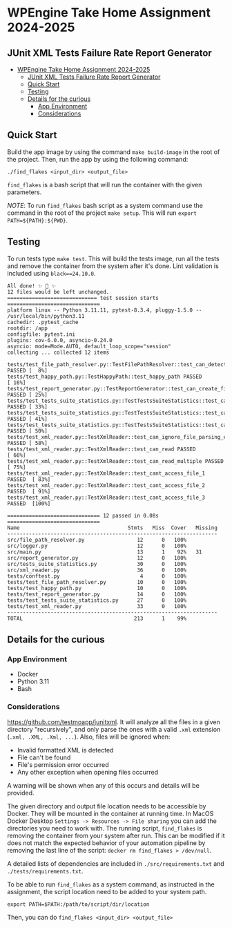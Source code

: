 # WPEngine Take Home Assignment 2024-2025

## JUnit XML Tests Failure Rate Report Generator

- [WPEngine Take Home Assignment 2024-2025](#wpengine-take-home-assignment-2024-2025)
  - [JUnit XML Tests Failure Rate Report Generator](#junit-xml-tests-failure-rate-report-generator)
  - [Quick Start](#quick-start)
  - [Testing](#testing)
  - [Details for the curious](#details-for-the-curious)
    - [App Environment](#app-environment)
    - [Considerations](#considerations)


## Quick Start

Build the app image by using the command `make build-image` in the root of the project. Then, run the app by using the following command:
```
./find_flakes <input_dir> <output_file>
```
`find_flakes` is a bash script that will run the container with the given parameters.

*NOTE*: To run `find_flakes` bash script as a system command use the command in the root of the project `make setup`. This will run `export PATH=${PATH}:${PWD}`.

## Testing

To run tests type `make test`. This will build the tests image, run all the tests and  remove the container from the system after it's done. Lint validation is included using `black==24.10.0`. 

```
All done! ✨ 🍰 ✨
12 files would be left unchanged.
============================= test session starts ==============================
platform linux -- Python 3.11.11, pytest-8.3.4, pluggy-1.5.0 -- /usr/local/bin/python3.11
cachedir: .pytest_cache
rootdir: /app
configfile: pytest.ini
plugins: cov-6.0.0, asyncio-0.24.0
asyncio: mode=Mode.AUTO, default_loop_scope="session"
collecting ... collected 12 items

tests/test_file_path_resolver.py::TestFilePathResolver::test_can_detect_all PASSED [  8%]
tests/test_happy_path.py::TestHappyPath::test_happy_path PASSED          [ 16%]
tests/test_report_generator.py::TestReportGenerator::test_can_create_file PASSED [ 25%]
tests/test_tests_suite_statistics.py::TestTestsSuiteStatistics::test_can_collect_data PASSED [ 33%]
tests/test_tests_suite_statistics.py::TestTestsSuiteStatistics::test_can_collect_test_result PASSED [ 41%]
tests/test_tests_suite_statistics.py::TestTestsSuiteStatistics::test_can_failure_rate_statistics PASSED [ 50%]
tests/test_xml_reader.py::TestXmlReader::test_can_ignore_file_parsing_error PASSED [ 58%]
tests/test_xml_reader.py::TestXmlReader::test_can_read PASSED            [ 66%]
tests/test_xml_reader.py::TestXmlReader::test_can_read_multiple PASSED   [ 75%]
tests/test_xml_reader.py::TestXmlReader::test_cant_access_file_1 PASSED  [ 83%]
tests/test_xml_reader.py::TestXmlReader::test_cant_access_file_2 PASSED  [ 91%]
tests/test_xml_reader.py::TestXmlReader::test_cant_access_file_3 PASSED  [100%]

============================== 12 passed in 0.08s ==============================
Name                                   Stmts   Miss  Cover   Missing
--------------------------------------------------------------------
src/file_path_resolver.py                 12      0   100%
src/logger.py                             12      0   100%
src/main.py                               13      1    92%   31
src/report_generator.py                   12      0   100%
src/tests_suite_statistics.py             30      0   100%
src/xml_reader.py                         36      0   100%
tests/conftest.py                          4      0   100%
tests/test_file_path_resolver.py          10      0   100%
tests/test_happy_path.py                  10      0   100%
tests/test_report_generator.py            14      0   100%
tests/test_tests_suite_statistics.py      27      0   100%
tests/test_xml_reader.py                  33      0   100%
--------------------------------------------------------------------
TOTAL                                    213      1    99%
```

## Details for the curious

### App Environment

- Docker
- Python 3.11
- Bash

### Considerations

https://github.com/testmoapp/junitxml. It will analyze all the files in a given directory "recursively", and only parse the ones with a valid `.xml` extension (`.xml, .XML, .Xml, ...`). Also, files will be ignored when:

- Invalid formatted XML is detected
- File can't be found
- File's permission error occurred
- Any other exception when opening files occurred

A warning will be shown when any of this occurs and details will be provided.

The given directory and output file location needs to be accessible by Docker. They will be mounted in the container at running time. In MacOS Docker Desktop `Settings -> Resources -> File sharing` you can add the directories you need to work with. The running script, `find_flakes` is removing the container from your system after run. This can be modified if it does not match the expected behavior of your automation pipeline by removing the last line of the script: `docker rm find_flakes > /dev/null`.

A detailed lists of dependencies are included in `./src/requirements.txt` and `./tests/requirements.txt`.

To be able to run `find_flakes` as a system command, as instructed in the assignment, the script location need to be added to your system path.

```
export PATH=$PATH:/path/to/script/dir/location
``` 

Then, you can do `find_flakes <input_dir> <output_file>`
